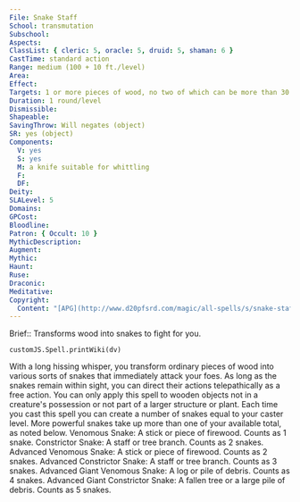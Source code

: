 ```yaml
---
File: Snake Staff
School: transmutation
Subschool: 
Aspects: 
ClassList: { cleric: 5, oracle: 5, druid: 5, shaman: 6 }
CastTime: standard action
Range: medium (100 + 10 ft./level)
Area: 
Effect: 
Targets: 1 or more pieces of wood, no two of which can be more than 30 ft. apart
Duration: 1 round/level
Dismissible: 
Shapeable: 
SavingThrow: Will negates (object)
SR: yes (object)
Components:
  V: yes
  S: yes
  M: a knife suitable for whittling
  F: 
  DF: 
Deity: 
SLALevel: 5
Domains: 
GPCost: 
Bloodline: 
Patron: { Occult: 10 }
MythicDescription: 
Augment: 
Mythic: 
Haunt: 
Ruse: 
Draconic: 
Meditative: 
Copyright:
  Content: "[APG](http://www.d20pfsrd.com/magic/all-spells/s/snake-staff)"
---
```

Brief:: Transforms wood into snakes to fight for you.

```dataviewjs
customJS.Spell.printWiki(dv)
```

With a long hissing whisper, you transform ordinary pieces of wood into various sorts of snakes that immediately attack your foes.   As long as the snakes remain within sight, you can direct their actions telepathically as a free action. You can only apply this spell to wooden objects not in a creature's possession or not part of a larger structure or plant. Each time you cast this spell you can create a number of snakes equal to your caster level. More powerful snakes take up more than one of your available total, as noted below.   Venomous Snake: A stick or piece of firewood. Counts as 1 snake.   Constrictor Snake: A staff or tree branch. Counts as 2 snakes.   Advanced Venomous Snake: A stick or piece of firewood. Counts as 2 snakes.   Advanced Constrictor Snake: A staff or tree branch. Counts as 3 snakes.   Advanced Giant Venomous Snake: A log or pile of debris. Counts as 4 snakes.   Advanced Giant Constrictor Snake: A fallen tree or a large pile of debris. Counts as 5 snakes.
